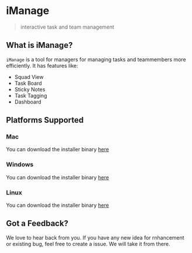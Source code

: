 # iManage
> interactive task and team management


## What is iManage?

`iManage` is a tool for managers for managing tasks and teammembers more efficiently. It has features like:

- Squad View
- Task Board
- Sticky Notes 
- Task Tagging
- Dashboard

## Platforms Supported

### Mac

You can download the installer binary [here](#)

### Windows

You can download the installer binary [here](#)

### Linux

You can download the installer binary [here](#)


## Got a Feedback?

We love to hear back from you. If you have any new idea for rnhancement or existing bug, feel free to create a issue. We will take it from there.